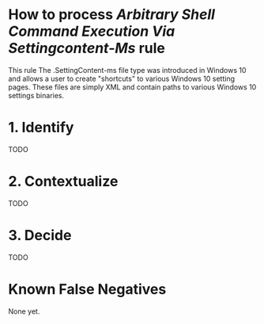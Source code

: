 # How to process *Arbitrary Shell Command Execution Via Settingcontent-Ms* rule
This rule The .SettingContent-ms file type was introduced in Windows 10 and allows a user to create "shortcuts" to various Windows 10 setting pages. These files are simply XML and contain paths to various Windows 10 settings binaries.

# 1. Identify
TODO

# 2. Contextualize
TODO

# 3. Decide
TODO

# Known False Negatives
None yet.
